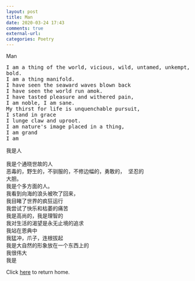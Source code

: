 ```yaml
---
layout: post
title: Man
date: 2020-03-24 17:43
comments: true
external-url:
categories: Poetry
---
```

Man

<pre>
I am a thing of the world, vicious, wild, untamed, unkempt, brave, stoic,
bold.
I am a thing manifold.
I have seen the seaward waves blown back
I have seen the world run amok.
I have tasted pleasure and withered pain,
I am noble, I am sane.
My thirst for life is unquenchable pursuit,
I stand in grace
I lunge claw and uproot.
I am nature's image placed in a thing,
I am grand
I am
</pre>

<pre>
我是人

我是个通晓世故的人
恶毒的，野生的，不驯服的，不修边幅的，勇敢的， 坚忍的
大胆。
我是个多方面的人。
我看到向海的浪头被吹了回来，
我目睹了世界的疯狂运行
我尝试了快乐和枯萎的痛苦
我是高尚的，我是理智的
我对生活的渴望是永无止境的追求
我站在恩典中
我猛冲，爪子，连根拔起
我是大自然的形象放在一个东西上的
我很伟大
我是
</pre>

Click [here](https://wigdo.github.io/papyrus/) to return home.
